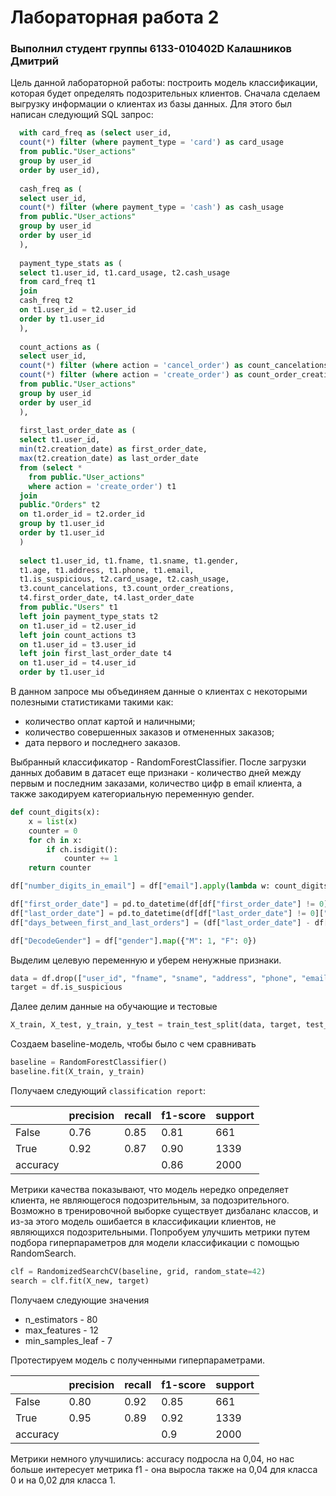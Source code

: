 # Лабораторная работа 2
### Выполнил студент группы 6133-010402D Калашников Дмитрий
Цель данной лабораторной работы: построить модель классификации, которая будет определять подозрительных клиентов.
Сначала сделаем выгрузку информации о клиентах из базы данных. Для этого был написан следующий SQL запрос:
```sql
  with card_freq as (select user_id, 
  count(*) filter (where payment_type = 'card') as card_usage
  from public."User_actions"
  group by user_id
  order by user_id),
  
  cash_freq as (
  select user_id, 
  count(*) filter (where payment_type = 'cash') as cash_usage
  from public."User_actions"
  group by user_id
  order by user_id
  ),
  
  payment_type_stats as (
  select t1.user_id, t1.card_usage, t2.cash_usage
  from card_freq t1
  join 
  cash_freq t2
  on t1.user_id = t2.user_id
  order by t1.user_id
  ),
  
  count_actions as (
  select user_id,
  count(*) filter (where action = 'cancel_order') as count_cancelations,
  count(*) filter (where action = 'create_order') as count_order_creations
  from public."User_actions"
  group by user_id
  order by user_id
  ),
  
  first_last_order_date as (
  select t1.user_id,
  min(t2.creation_date) as first_order_date,
  max(t2.creation_date) as last_order_date
  from (select * 
    from public."User_actions"
    where action = 'create_order') t1
  join 
  public."Orders" t2
  on t1.order_id = t2.order_id
  group by t1.user_id
  order by t1.user_id
  )
  
  select t1.user_id, t1.fname, t1.sname, t1.gender,
  t1.age, t1.address, t1.phone, t1.email,
  t1.is_suspicious, t2.card_usage, t2.cash_usage,
  t3.count_cancelations, t3.count_order_creations,
  t4.first_order_date, t4.last_order_date
  from public."Users" t1
  left join payment_type_stats t2
  on t1.user_id = t2.user_id
  left join count_actions t3
  on t1.user_id = t3.user_id
  left join first_last_order_date t4
  on t1.user_id = t4.user_id
  order by t1.user_id

```

В данном запросе мы объединяем данные о клиентах с некоторыми полезными статистиками такими как:
- количество оплат картой и наличными;
- количество совершенных заказов и отмененных заказов;
- дата первого и последнего заказов.

Выбранный классификатор - RandomForestClassifier.
После загрузки данных добавим в датасет еще признаки - количество дней между первым и последним заказами, количество цифр в email клиента, а также закодируем категориальную переменную gender.
```py
def count_digits(x):
    x = list(x)
    counter = 0
    for ch in x:
        if ch.isdigit():
            counter += 1
    return counter

df["number_digits_in_email"] = df["email"].apply(lambda w: count_digits(w))

df["first_order_date"] = pd.to_datetime(df[df["first_order_date"] != 0]["first_order_date"], format='%Y-%m-%d')
df["last_order_date"] = pd.to_datetime(df[df["last_order_date"] != 0]["last_order_date"], format='%Y-%m-%d')
df["days_between_first_and_last_orders"] = (df["last_order_date"] - df["first_order_date"]).dt.days

df["DecodeGender"] = df["gender"].map({"M": 1, "F": 0})
```

Выделим целевую переменную и уберем ненужные признаки.


```py
data = df.drop(["user_id", "fname", "sname", "address", "phone", "email", "is_suspicious", "gender", "first_order_date", "last_order_date"], axis=1)
target = df.is_suspicious
```

Далее делим данные на обучающие и тестовые
```py
X_train, X_test, y_train, y_test = train_test_split(data, target, test_size = 0.4, random_state = 42)
```

Создаем baseline-модель, чтобы было с чем сравнивать
```py
baseline = RandomForestClassifier()
baseline.fit(X_train, y_train)
```

Получаем следующий `classification report`:

||precision|recall|f1-score|support|
|-|---------|------|--------|-------|
|False|0.76|0.85|0.81|661|
|True|0.92|0.87|0.90|1339|
|accuracy|||0.86|2000|

Метрики качества показывают, что модель нередко определяет клиента, не являющегося подозрительным, за подозрительного. Возможно в тренировочной выборке существует дизбаланс классов, и из-за этого модель ошибается в классификации клиентов, не являющихся подозрительными.
Попробуем улучшить метрики путем подбора гиперпараметров для модели классификации с помощью RandomSearch.

```py
clf = RandomizedSearchCV(baseline, grid, random_state=42)
search = clf.fit(X_new, target)
```

Получаем следующие значения
- n_estimators - 80
- max_features - 12
- min_samples_leaf - 7

Протестируем модель с полученными гиперпараметрами.

||precision|recall|f1-score|support|
|-|---------|------|--------|-------|
|False|0.80|0.92|0.85|661|
|True|0.95|0.89|0.92|1339|
|accuracy|||0.9|2000|

Метрики немного улучшились: accuracy подросла на 0,04, но нас больше интересует метрика f1 - она выросла также на 0,04 для класса 0 и на 0,02 для класса 1.
